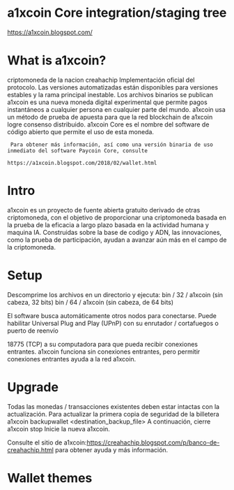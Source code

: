 # a1xcoin  Core integration/staging tree

https://a1xcoin.blogspot.com/

# What is a1xcoin?
criptomoneda de la nacion creahachip
Implementación oficial  del
  protocolo.
  Las versiones automatizadas están disponibles para versiones estables y la rama principal inestable. Los archivos binarios se publican 
     a1xcoin es una nueva moneda digital experimental que permite pagos instantáneos a cualquier persona en cualquier parte del mundo. a1xcoin usa un método de prueba de apuesta para que la red blockchain de a1xcoin logre consenso distribuido. a1xcoin Core es el nombre del software de código abierto que permite el uso de esta moneda.
     
     Para obtener más información, así como una versión binaria de uso inmediato del software Paycoin Core, consulte
                                              https://a1xcoin.blogspot.com/2018/02/wallet.html
     
# Intro

a1xcoin es un proyecto de fuente abierta gratuito derivado de otras criptomoneda, con el objetivo de proporcionar una criptomoneda basada en la prueba de la eficacia a largo plazo basada en la actividad humana y maquina IA. Construidas sobre la base de codigo y ADN, las innovaciones, como la prueba de participación, ayudan a avanzar aún más en el campo de la criptomoneda.

# Setup
Descomprime los archivos en un directorio y ejecuta: bin / 32 / a1xcoin (sin cabeza, 32 bits) bin / 64 /  a1xcoin (sin cabeza, de 64 bits)

El software busca automáticamente otros nodos para conectarse. Puede habilitar Universal Plug and Play (UPnP) con su enrutador / cortafuegos o puerto de reenvío

18775 (TCP) a su computadora para que pueda recibir conexiones entrantes.  a1xcoin funciona sin conexiones entrantes, pero permitir conexiones entrantes ayuda a la red  a1xcoin.

# Upgrade

Todas las monedas / transacciones existentes deben estar intactas con la actualización. Para actualizar la primera copia de seguridad de la billetera a1xcoin  backupwallet <destination_backup_file> A continuación, cierre a1xcoin stop Inicie la nueva a1xcoin.



Consulte el sitio de a1xcoin:https://creahachip.blogspot.com/p/banco-de-creahachip.html para obtener ayuda y más información.

# Wallet themes
